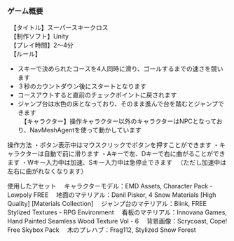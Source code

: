### ゲーム概要
　【タイトル】スーパースキークロス  
　【制作ソフト】Unity  
　【プレイ時間】2〜4分  
　【ルール】
+ スキーで決められたコースを4人同時に滑り、ゴールするまでの速さを競います
+ ３秒のカウントダウン後にスタートとなります
+ コースアウトすると直前のチェックポイントに戻されます
+ ジャンプ台は水色の床となっており、そのまま進んで台を踏むとジャンプできます  
　【キャラクター】操作キャラクター以外のキャラクターはNPCとなっており、NavMeshAgentを使って動かしています

操作方法
・ボタン表示中はマウスクリックでボタンを押すことができます
・キャラクターは自動で前に滑ります
・Aキーで左、Dキーで右に曲がることができます
・Wキー入力中は加速、Sキー入力中は急停止できます
　（ただし加速中は左右に曲がれなくなります）

使用したアセット
　キャラクターモデル：EMD Assets, Character Pack - Lowpoly FREE
　地面のマテリアル：Danil Piskor, 4 Snow Materials [High Quality] [Materials Collection]
　ジャンプ台のマテリアル：Blink, FREE Stylized Textures - RPG Environment
　看板のマテリアル：Innovana Games, Hand Painted Seamless Wood Texture Vol - 6
　背景画像：Scrycoast, Cope! Free Skybox Pack
　木のプレハブ：Frag112, Stylized Snow Forest
